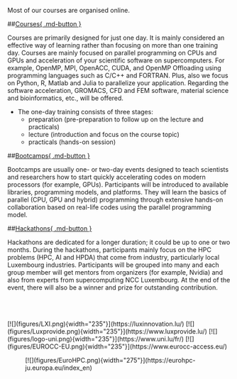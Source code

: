 Most of our courses are organised online.

##<u>[Courses](openmp/index.md){ .md-button }</u>


Courses are primarily designed for just one day.
It is mainly considered an effective way of learning rather than focusing on more than one training day.
Courses are mainly focused on parallel programming on CPUs and GPUs and acceleration of your scientific software on supercomputers. For example, OpenMP, MPI, OpenACC, CUDA, and OpenMP Offloading using programming languages such as C/C++ and FORTRAN. Plus, also we focus on Python, R, Matlab and Julia to parallelize your application. Regarding the software acceleration, GROMACS, CFD and FEM software, material science and bioinformatics, etc., will be offered. 

 - The one-day training consists of three stages:
     - preparation (pre-preparation to follow up on the lecture and practicals)
     - lecture (introduction and focus on the course topic)
     - practicals (hands-on session)
     
##<u>[Bootcamps](Bootcamps/ai/introduction.md){ .md-button }</u>

Bootcamps are usually one- or two-day events designed to teach scientists and researchers how to start quickly accelerating codes on modern processors (for example, GPUs).
Participants will be introduced to available libraries, programming models, and platforms.
They will learn the basics of parallel (CPU, GPU and hybrid) programming through extensive hands-on
collaboration based on real-life codes using the parallel programming model.

##<u>[Hackathons](Hackathons/hpda/introduction.md){ .md-button }</u>

Hackathons are dedicated for a longer duration; it could be up to one or two months. During the hackathons, participants mainly focus on the HPC problems (HPC, AI and HPDA) that come from industry, particularly local Luxembourg industries. Participants will be grouped into many and each group member will get mentors from organizers (for example, Nvidia) and also from experts from supercomputing NCC Luxembourg. At the end of the event, there will also be a winner and prize for outstanding contribution.

<br />
<br />
<br />
[![](figures/LXI.png){width="235"}](https://luxinnovation.lu/)
[![](figures/Luxprovide.png){width="235"}](https://www.luxprovide.lu/)
[![](figures/logo-uni.png){width="235"}](https://www.uni.lu/fr/)
[![](figures/EUROCC-EU.png){width="235"}](https://www.eurocc-access.eu/)
<figure markdown="span">
[![](figures/EuroHPC.png){width="275"}](https://eurohpc-ju.europa.eu/index_en)
</figure>


